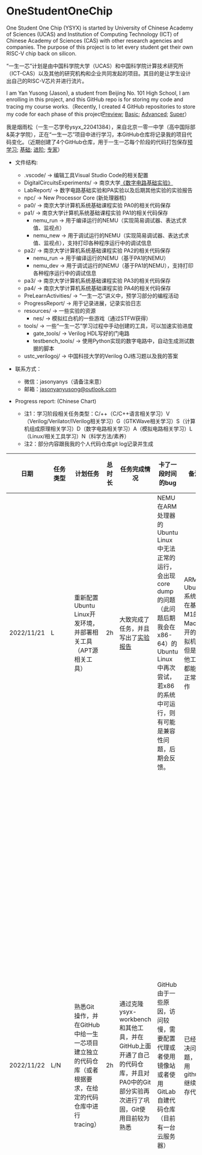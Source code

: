 # OneStudentOneChip

One Student One Chip (YSYX) is started by University of Chinese Academy of Sciences (UCAS) and Institution of Computing Technology (ICT) of Chinese Academy of Sciences (CAS) with other research agencies and companies. The purpose of this project is to let every student get their own RISC-V chip back on silicon.

“一生一芯”计划是由中国科学院大学（UCAS）和中国科学院计算技术研究所（ICT-CAS）以及其他的研究机构和企业共同发起的项目。其目的是让学生设计出自己的RISC-V芯片并进行流片。

I am Yan Yusong (Jason), a student from Beijing No. 101 High School, I am enrolling in this project, and this GitHub repo is for storing my code and tracing my course works.（Recently, I created 4 GitHub repositories to store my code for each phase of this project[Preview](https://github.com/Jasonyanyusong/ysyx_Preview); [Basic](https://github.com/Jasonyanyusong/ysyx_Basic); [Advanced](https://github.com/Jasonyanyusong/ysyx_Advanced); [Super](https://github.com/Jasonyanyusong/ysyx_Super)）

我是烟雨松（一生一芯学号ysyx_22041384），来自北京一零一中学（高中国际部&英才学院），正在“一生一芯”项目中进行学习，本GitHub仓库将记录我的项目代码变化。（近期创建了4个GitHub仓库，用于一生一芯每个阶段的代码打包保存[预学习](https://github.com/Jasonyanyusong/ysyx_Preview); [基础](https://github.com/Jasonyanyusong/ysyx_Basic); [进阶](https://github.com/Jasonyanyusong/ysyx_Advanced); [专家](https://github.com/Jasonyanyusong/ysyx_Super)）

* 文件结构:
    * .vscode/ -> 编辑工具Visual Studio Code的相关配置
    * DigitalCircuitsExperiments/ -> 南京大学[《数字电路基础实验》](https://nju-projectn.github.io/dlco-lecture-note/index.html)
    * LabReport/ -> 数字电路基础实验和PA实验以及后期其他实验的实验报告
    * npc/ -> New Processor Core (新处理器核)
    * pa0/ -> 南京大学计算机系统基础课程实验 PA0的相关代码保存
    * pa1/ -> 南京大学计算机系统基础课程实验 PA1的相关代码保存
        * nemu_run -> 用于编译运行的NEMU（实现简易调试器、表达式求值、监视点）
        * nemu_new -> 用于调试运行的NEMU（实现简易调试器、表达式求值、监视点），支持打印各种程序运行中的调试信息
    * pa2/ -> 南京大学计算机系统基础课程实验 PA2的相关代码保存
        * nemu_run -> 用于编译运行的NEMU（基于PA1的NEMU）
        * nemu_dev -> 用于调试运行的NEMU（基于PA1的NEMU），支持打印各种程序运行中的调试信息
    * pa3/ -> 南京大学计算机系统基础课程实验 PA3的相关代码保存
    * pa4/ -> 南京大学计算机系统基础课程实验 PA4的相关代码保存
    * PreLearnActivities/ -> “一生一芯”讲义中，预学习部分的编程活动
    * ProgressReport/ -> 用于记录进展，记录实验日志
    * resources/ -> 一些实验的资源
        * nes/ -> 模拟红白机的一些游戏（通过STFW获得）
    * tools/ -> 一些“一生一芯”学习过程中手动创建的工具，可以加速实验进度
        * gate_tools/ -> Verilog HDL写好的门电路
        * testbench_tools/ -> 使用Python实现的数字电路中，自动生成测试数据的脚本
    * ustc_verilogoj/ -> 中国科技大学的Verilog OJ练习题以及我的答案

* 联系方式：
    * 微信：jasonyanys（请备注来意）
    * 邮箱：jasonyanyusong@outlook.com

* Progress report: (Chinese Chart)
    * 注1：学习阶段相关任务类型：C/++（C/C++语言相关学习）V（Verilog/Verilator/IVerilog相关学习）G（GTKWave相关学习）S（计算机组成原理相关学习）D（数字电路相关学习）A（模拟电路相关学习）L（Linux/相关工具学习）N（科学方法/素养）
    * 注2：部分内容跟我我的个人代码仓库git log记录并生成

|日期|任务类型|计划任务|总时长|任务完成情况|卡了一段时间的bug|备注|记录故事/心情|
|----|----|----|----|----|----|----|----|
|2022/11/21|L|重新配置Ubuntu Linux开发环境，并部署相关工具（APT源相关工具）|2h|大致完成了任务，并且写出了[实验报告](https://docs.qq.com/doc/DSVplS2dNRWVxUXZG)|NEMU在ARM处理器的Ubuntu Linux中无法正常的运行，会出现core dump的问题（此问题后期我会在x86-64）的Ubuntu Linux中再次尝试，若x86的系统中可运行，则有可能是兼容性问题，后期会反馈。|ARM的Ubuntu系统是在基于M1的Mac上开的虚拟机，但是其他工具都能够正常工作|个人现在感觉还是x86平台进行开发比较靠谱，我的Mac经常会有一些工具不兼容或者效率低，但是应该可以通过优化等方式进行解决|
|2022/11/22|L/N|熟悉Git操作，并在GitHub中给一生一芯项目建立独立的代码仓库（或者根据要求，在给定的代码仓库中进行tracing）|2h|通过克隆ysyx- workbench和其他工具，并在GitHub上面开通了自己的代码仓库，并且对PA0中的Git部分实验再次进行了巩固，Git使用目前较为熟悉| GitHub由于一些原因，访问较慢，需要配置代理或者使用镜像站或者使用GitLab自建代码仓库（目前有一台云服务器）|已经解决问题，使用github继续保存代码|虽然使用Git追踪开发进度是一件非常繁琐和复杂的事情（需要在意很多的细节并比直接保存代码麻烦好多）但是Git可以让开发项目的团队在某个版本出现问题后快速的回滚到上一个可用版本，增加了工程的可用性。同时使用Git可以保证代码的原创性，从而促进学习进度和学习动机。|
|2022/11/23|N|阅读“提问的智慧”和“别像弱智一样提问”并编写阅读报告|2h|完成了阅读任务，并编写了1000字以上的[读后感](https://docs.qq.com/doc/DSUFTakJuWnV3bmNT)|阅读任务没有上机操作，不进行记录|阅读报告链接在任务完成情况中|重新认识了科学研究的过程，以后进行科学提问需要经过思考，不能够发现什么问题直接提出来，提出问题之后也要不停思考原来的问题。通过交流合作提升项目进度。|
|2022/11/24|N/A/D|阅读《模拟电路与数字电路》第1章（绪论）；第2章（半导体器件基础）；第8章（数字逻辑基础）|6h|完成了阅读，编写了[学习记录](https://docs.qq.com/doc/DSVFORXZLZ0x3WGJJ)| | | |
|2022/11/26|V/G|完成了二选一选择器设计（框架）|2h|完成了二选一选择器设计（框架）| | | |
|2022/11/27|V/G|完成了二选一选择器设计（数据流建模、结构建模、行为建模）|2h|完成了三个方法建模二选一选择器，并使用verilator相关功能进行编译，并通过gtkwave查看波形图| | | |
|2022/11/28|V/G|完成了四选一选择器设计|2h|使用case方法设计了四选一选择器，并自己编写了仿真激励文件| | | |
|2022/12/8|V/G|完成编码器、译码器|2h|任务已经完成，编码器和译码器分别设计了case方法和for方法进行建模。| | | |
|2022/12/9|V/G|七段数码管驱动模块的设计|2h|完成了共阳极和共阴极七段数码管的驱动模块设计，并使用波形图查看仿真结果| | | |
|2022/12/10|V/G|全加器设计|2h|完成了一位全加器设计，并将其串联成四位的版本，通过数据流建模设计加法计算功能模块| | | |
|2022/12/13|V/G|设计加减法运算器与ALU|2h|完成了设计，并编写了仿真测试文件| | | |
|2022/12/14|V/G|设计加减法运算器与ALU|2h|设计了更多的测试用例进行测试模块正确性| | | |
|2022/12/17|V/G|设计加减法运算器与ALU|2h|继续增加测试样例| | | |
|2022/12/19|V/G|整理总结完成数字电路基础实验4|2h|debug| | | |
|2023/1/1|V/G|寄存器的学习|2h|完成了一位寄存器和多位寄存器的设计，并且通过了Verilator进行仿真测试，掌握了一些时序逻辑电路的设计方法| | | |
|2023/1/7|V/G|加法计数器、减法计数器|2h|设计了多种加法计数器和减法计数器，并通过verilator进行仿真，通过gtkwave进行结果检验| | | |
|2023/1/8|V/G|加法计数器、减法计数器|2h|设计了多种加法计数器和减法计数器，并通过verilator进行仿真，通过gtkwave进行结果检验| | | |
|2023/1/9|V/G|桶形移位寄存器|2h|阅读了8位桶形移位寄存器的设计图，并通过Verilog结构化建模实现了这个模块| | | |
|2023/1/11|V/G|桶形移位寄存器|2h|阅读了8位桶形移位寄存器的设计图，并通过Verilog结构化建模实现了这个模块| | | |
|2023/1/14|环境|设计了自动安装相关环境依赖的脚本|2h|因为我电脑设备来回换，懒得敲太多命令行，整了一个这个| | | |
|2023/1/17|V/G|循环移位设计|2h|设计了正跳变沿河负跳变沿的循环左移位寄存器和循环右移位寄存器| | | |
|2023/1/18|V/G|算数移位设计+逻辑移位设计|2h|设计了正跳变沿河负跳变沿的算数左移位寄存器和算数右移位寄存器，设计了正跳变沿河负跳变沿的逻辑左移位寄存器和逻辑右移位寄存器| | | |
|2023/1/24|V/G|阅读数字电路基础实验7讲义|2h|完成阅读，学习了有限状态机的定义| | | |
|2023/1/25|V/G|FSM设计|2h|理解了有限状态机的工作原理，并完成了一个检测四个连续相同输入的有限状态机| | | |
|2023/1/26|V/G|PS/2设计|2h|阅读了有关PS/2相关的讲义，并编写仿真文件仿真了键盘F1-F2的按键| | | |
|2023/1/30|C/L|NEMU|2h|修改了一进入就出发assertion的bug；让其可以实现优雅的退出；添加了w、si、info r功能| | | |
|2023/1/31|C/L|NEMU|2h|添加了x功能| | | |